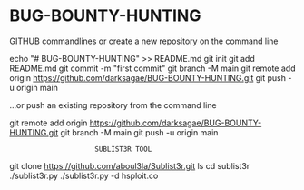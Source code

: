 # BUG-BOUNTY-HUNTING
GITHUB commandlines
or create a new repository on the command line

echo "# BUG-BOUNTY-HUNTING" >> README.md
git init
git add README.md
git commit -m "first commit"
git branch -M main
git remote add origin https://github.com/darksagae/BUG-BOUNTY-HUNTING.git
git push -u origin main

…or push an existing repository from the command line

git remote add origin https://github.com/darksagae/BUG-BOUNTY-HUNTING.git
git branch -M main
git push -u origin main

                         SUBLIST3R TOOL
git clone https://github.com/aboul3la/Sublist3r.git
ls
cd sublist3r
./sublist3r.py
./sublist3r.py -d hsploit.co
